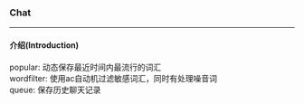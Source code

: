 ### Chat
* * * * 
#### 介绍(Introduction)
popular: 动态保存最近时间内最流行的词汇  
wordfilter: 使用ac自动机过滤敏感词汇，同时有处理噪音词  
queue: 保存历史聊天记录  
